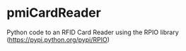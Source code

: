 pmiCardReader
=============

Python code to an RFID Card Reader using the RPIO library (https://pypi.python.org/pypi/RPIO)
